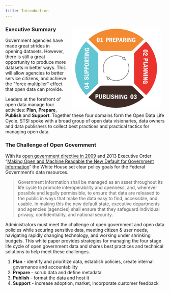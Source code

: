 ```yaml
---
title: Introduction
---
```


<img src="images/lifecycle.png" width="280" height="250" style="float:right; margin: 15px;">

### Executive Summary

Government agencies have made great strides in opening datasets. However, there is still a great opportunity to produce more datasets in better ways. This will allow agencies to better service citizens, and achieve the "force multiplier" effect that open data can provide. 

Leaders at the forefront of open data manage four activities: **Plan**, **Prepare**, **Publish** and **Support**. Together these four domains form the Open Data Life Cycle. STSI spoke with a broad group of open data visionaries, data owners and data publishers to collect best practices and practical tactics for managing open data.

### The Challenge of Open Government

With its [open government directive in 2009][1] and 2013 Executive Order “[Making Open and Machine Readable the New Default for Government Information][2]” the White House set clear policy goals for the Federal Government’s data resources. 

<blockquote>Government information shall be managed as an asset throughout its life cycle to promote interoperability and openness, and, wherever possible and legally permissible, to ensure that data are released to the public in ways that make the data easy to find, accessible, and usable. In making this the new default state, executive departments and agencies (agencies) shall ensure that they safeguard individual privacy, confidentiality, and national security.</blockquote>

Administrators must meet the challenge of open government and open data policies while securing sensitive data, meeting citizen & user needs, navigating rapidly changing technology, and working under shrinking budgets. This white paper provides strategies for managing the four stage life cycle of open government data and shares best practices and technical solutions to help meet these challenges.

1. **Plan** - identify and prioritize data, establish policies, create internal governance and accountability
2. **Prepare** - scrub data and define metadata
3. **Publish** - format the data and host it
4. **Support** - increase adoption, market, incorporate customer feedback

[1]: <https://www.whitehouse.gov/open/documents/open-government-directive>
[2]: <https://www.whitehouse.gov/the-press-office/2013/05/09/executive-order-making-open-and-machine-readable-new-default-government->

